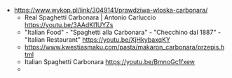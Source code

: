 - https://www.wykop.pl/link/3049141/prawdziwa-wloska-carbonara/
  - Real Spaghetti Carbonara | Antonio Carluccio https://youtu.be/3AAdKl1UYZs
  - "Italian Food" - "Spaghetti alla Carbonara" - "Checchino dal 1887" - "Italian Restaurant" https://youtu.be/XjHkybaxqKY
  - https://www.kwestiasmaku.com/pasta/makaron_carbonara/przepis.html
  - Italian Spaghetti Carbonara https://youtu.be/BmnoGc1fxew
  - 